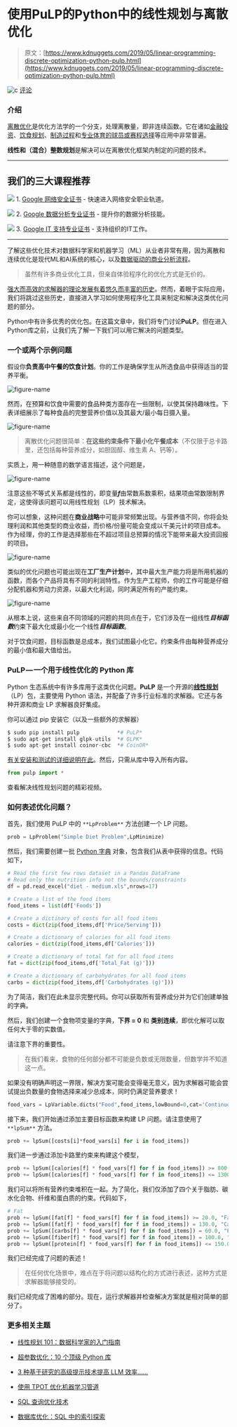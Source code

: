 # 使用PuLP的Python中的线性规划与离散优化

> 原文：[https://www.kdnuggets.com/2019/05/linear-programming-discrete-optimization-python-pulp.html](https://www.kdnuggets.com/2019/05/linear-programming-discrete-optimization-python-pulp.html)

![c](../Images/3d9c022da2d331bb56691a9617b91b90.png) [评论](/2019/05/linear-programming-discrete-optimization-python-pulp.html?page=2#comments)

### 介绍

[离散优化](https://neos-guide.org/optimization-tree)是优化方法学的一个分支，处理离散量，即非连续函数。它在诸如[金融投资](https://study.com/academy/lesson/financial-applications-of-linear-programs-for-portfolio-selection-financial-planning-financial-mix-strategy.html)、[饮食规划](https://neos-guide.org/content/diet-problem)、[制造过程](https://www.quora.com/How-do-I-solve-a-manufacturing-problem-in-linear-programming)和[专业体育的球员或赛程选择](https://www2.cs.duke.edu/courses/fall10/cps296.1/joe_siyang.pdf)等应用中非常普遍。

**线性和（混合）整数规划**是解决可以在离散优化框架内制定的问题的技术。

* * *

## 我们的三大课程推荐

![](../Images/0244c01ba9267c002ef39d4907e0b8fb.png) 1\. [Google 网络安全证书](https://www.kdnuggets.com/google-cybersecurity) - 快速进入网络安全职业轨道。

![](../Images/e225c49c3c91745821c8c0368bf04711.png) 2\. [Google 数据分析专业证书](https://www.kdnuggets.com/google-data-analytics) - 提升你的数据分析技能。

![](../Images/0244c01ba9267c002ef39d4907e0b8fb.png) 3\. [Google IT 支持专业证书](https://www.kdnuggets.com/google-itsupport) - 支持组织的IT工作。

* * *

了解这些优化技术对数据科学家和机器学习（ML）从业者非常有用，因为离散和连续优化是现代ML和AI系统的核心，以及[数据驱动的商业分析流程](https://www.edx.org/course/optimization-methods-business-analytics-mitx-15-053x)。

> 虽然有许多商业优化工具，但亲自体验程序化的优化方式是无价的。

[强大而高效的求解器的理论发展有着悠久而丰富的历史](https://www.math.uni-bielefeld.de/documenta/vol-ismp/25_bixby-robert.pdf)。然而，着眼于实际应用，我们将跳过这些历史，直接进入学习如何使用程序化工具来制定和解决这类优化问题的部分。

Python中有许多优秀的优化包。在这篇文章中，我们将专门讨论**PuLP**。但在进入Python库之前，让我们先了解一下我们可以用它解决的问题类型。

### 一个或两个示例问题

假设你**负责高中午餐的饮食计划**。你的工作是确保学生从所选食品中获得适当的营养平衡。

![figure-name](../Images/cc1791bd3331a710354cda68b1034bf5.png)

然而，在预算和饮食中需要的食品种类方面存在一些限制，以使其保持趣味性。下表详细展示了每种食品的完整营养价值以及其最大/最小每日摄入量。

![figure-name](../Images/80504d2fed858a2034654b5f912068ff.png)

> 离散优化问题很简单：**在这些约束条件下最小化午餐成本**（不仅限于总卡路里，还包括每种营养成分，如胆固醇、维生素 A、钙等）。

实质上，用一种随意的数学语言描述，这个问题是，

![figure-name](../Images/b3f4683b5a2bee3460a4f052d1062356.png)

注意这些不等式关系都是线性的，即变量***f***由常数系数乘积，结果项由常数限制界定，这使得该问题可以用线性规划（LP）技术解决。

你可以想象，这种问题在**商业战略**中可能非常频繁出现。与营养值不同，你将会处理利润和其他类型的商业收益，而价格/份量可能会变成以千美元计的项目成本。作为经理，你的工作是选择那些在不超过项目总预算的情况下能带来最大投资回报的项目。

![figure-name](../Images/b158cff8a7351caa31c5d982227b7f36.png)

类似的优化问题也可能出现在**工厂生产计划**中，其中最大生产能力将是所用机器的函数，而各个产品将具有不同的利润特性。作为生产工程师，你的工作可能是仔细分配机器和劳动力资源，以最大化利润，同时满足所有的产能约束。

![figure-name](../Images/4526a207f2070ab0d3104d4136f95403.png)

从根本上说，这些来自不同领域的问题的共同点在于，它们涉及在一组线性***目标函数***约束下最大化或最小化一个线性***目标函数***。

对于饮食问题，目标函数是总成本，我们试图最小化它。约束条件由每种营养成分的最小值和最大值给出。

### PuLP — 一个用于线性优化的 Python 库

Python 生态系统中有许多库用于这类优化问题。**PuLP** 是一个开源的[**线性规划**](https://en.wikipedia.org/wiki/Linear_programming)（LP）包，主要使用 Python 语法，并配备了许多行业标准的求解器。它还与各种开源和商业 LP 求解器良好集成。

你可以通过 pip 安装它（以及一些额外的求解器）

```py
$ sudo pip install pulp            *# PuLP*
$ sudo apt-get install glpk-utils  *# GLPK*
$ sudo apt-get install coinor-cbc  *# CoinOR*

```

[有关安装和测试的详细说明在此](https://pythonhosted.org/PuLP/index.html)。然后，只需从库中导入所有内容。

```py
from pulp import *

```

查看解决线性规划问题的精彩视频。

### **如何表述优化问题？**

首先，我们使用 PuLP 中的 `**LpProblem**` 方法创建一个 LP 问题。

```py
prob = LpProblem("Simple Diet Problem",LpMinimize)

```

然后，我们需要创建一批 [Python 字典](https://www.kdnuggets.com/2019/12/python-dictionary-methods.html) 对象，包含我们从表中获得的信息。代码如下，

```py
# Read the first few rows dataset in a Pandas DataFrame
# Read only the nutrition info not the bounds/constraints
df = pd.read_excel("diet - medium.xls",nrows=17)

# Create a list of the food items
food_items = list(df['Foods'])

# Create a dictinary of costs for all food items
costs = dict(zip(food_items,df['Price/Serving']))

# Create a dictionary of calories for all food items
calories = dict(zip(food_items,df['Calories']))

# Create a dictionary of total fat for all food items
fat = dict(zip(food_items,df['Total_Fat (g)']))

# Create a dictionary of carbohydrates for all food items
carbs = dict(zip(food_items,df['Carbohydrates (g)']))

```

为了简洁，我们在此未显示完整代码。你可以获取所有营养成分并为它们创建单独的字典。

然后，我们创建一个食物项变量的字典，**下界 = 0** 和 **类别连续**，即优化解可以取任何大于零的实数值。

请注意下界的重要性。

> 在我们看来，食物的任何部分都不可能是负数或无限数量，但数学并不知道这一点。

如果没有明确声明这一界限，解决方案可能会变得毫无意义，因为求解器可能会尝试提出负数量的食物选择来减少总成本，同时仍满足营养要求！

```py
food_vars = LpVariable.dicts("Food",food_items,lowBound=0,cat='Continuous')

```

接下来，我们开始通过添加主要目标函数来构建 LP 问题。请注意使用了`**lpSum**` 方法。

```py
prob += lpSum([costs[i]*food_vars[i] for i in food_items])

```

我们进一步通过添加卡路里约束来构建这个模型，

```py
prob += lpSum([calories[f] * food_vars[f] for f in food_items]) >= 800.0
prob += lpSum([calories[f] * food_vars[f] for f in food_items]) <= 1300.0

```

我们可以将所有营养约束堆积在一起。为了简化，我们仅添加了四个关于脂肪、碳水化合物、纤维和蛋白质的约束。代码如下，

```py
# Fat
prob += lpSum([fat[f] * food_vars[f] for f in food_items]) >= 20.0, "FatMinimum"
prob += lpSum([fat[f] * food_vars[f] for f in food_items]) = 130.0, "CarbsMinimum"
prob += lpSum([carbs[f] * food_vars[f] for f in food_items]) = 60.0, "FiberMinimum"
prob += lpSum([fiber[f] * food_vars[f] for f in food_items]) = 100.0, "ProteinMinimum"
prob += lpSum([protein[f] * food_vars[f] for f in food_items]) <= 150.0, "ProteinMaximum"

```

我们已经完成了问题的表述！

> 在任何优化场景中，难点在于将问题以结构化的方式进行表述，这种方式是求解器能够接受的。

我们已经完成了困难的部分。现在，运行求解器并检查解决方案就是相对简单的部分了。

### 更多相关主题

+   [线性规划 101：数据科学家的入门指南](https://www.kdnuggets.com/2023/02/linear-programming-101-data-scientists.html)

+   [超参数优化：10 个顶级 Python 库](https://www.kdnuggets.com/2023/01/hyperparameter-optimization-10-top-python-libraries.html)

+   [3 种基于研究的高级提示技术提高 LLM 效率……](https://www.kdnuggets.com/3-research-driven-advanced-prompting-techniques-for-llm-efficiency-and-speed-optimization)

+   [使用 TPOT 优化机器学习管道](https://www.kdnuggets.com/2021/05/machine-learning-pipeline-optimization-tpot.html)

+   [SQL 查询优化技术](https://www.kdnuggets.com/2023/03/sql-query-optimization-techniques.html)

+   [数据库优化：SQL 中的索引探索](https://www.kdnuggets.com/2023/07/database-optimization-exploring-indexes-sql.html)
